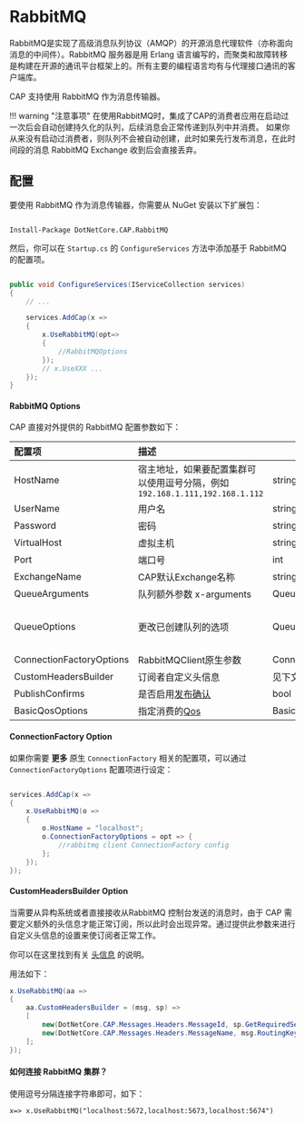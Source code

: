 # RabbitMQ

RabbitMQ是实现了高级消息队列协议（AMQP）的开源消息代理软件（亦称面向消息的中间件）。RabbitMQ 服务器是用 Erlang 语言编写的，而聚类和故障转移是构建在开源的通讯平台框架上的。所有主要的编程语言均有与代理接口通讯的客户端库。

CAP 支持使用 RabbitMQ 作为消息传输器。

!!! warning "注意事项" 
    在使用RabbitMQ时，集成了CAP的消费者应用在启动过一次后会自动创建持久化的队列，后续消息会正常传递到队列中并消费。
    如果你从来没有启动过消费者，则队列不会被自动创建，此时如果先行发布消息，在此时间段的消息 RabbitMQ Exchange 收到后会直接丢弃。

## 配置

要使用 RabbitMQ 作为消息传输器，你需要从 NuGet 安装以下扩展包：

```shell

Install-Package DotNetCore.CAP.RabbitMQ

```

然后，你可以在 `Startup.cs` 的 `ConfigureServices` 方法中添加基于 RabbitMQ 的配置项。

```csharp

public void ConfigureServices(IServiceCollection services)
{
    // ...

    services.AddCap(x =>
    {
        x.UseRabbitMQ(opt=>
        {
            //RabbitMQOptions
        });
        // x.UseXXX ...
    });
}

```

#### RabbitMQ Options

CAP 直接对外提供的 RabbitMQ 配置参数如下：

配置项 | 描述 | 类型 | 默认值
:---|:---|---|:---
HostName | 宿主地址，如果要配置集群可以使用逗号分隔，例如 `192.168.1.111,192.168.1.112` | string | localhost
UserName | 用户名 | string | guest
Password | 密码 | string | guest
VirtualHost | 虚拟主机 | string | /
Port | 端口号 | int | -1
ExchangeName | CAP默认Exchange名称 | string | cap.default.topic
QueueArguments  | 队列额外参数 x-arguments | QueueArgumentsOptions  |  N/A
QueueOptions  | 更改已创建队列的选项 | QueueRabbitOptions  |  { Durable=true, Exclusive=false, AutoDelete=false }
ConnectionFactoryOptions  |  RabbitMQClient原生参数 | ConnectionFactory | N/A
CustomHeadersBuilder  | 订阅者自定义头信息 |  见下文 |  N/A
PublishConfirms | 是否启用[发布确认](https://www.rabbitmq.com/confirms.html#publisher-confirms) | bool | false
BasicQosOptions | 指定消费的[Qos](https://www.rabbitmq.com/consumer-prefetch.html) | BasicQos | N/A

#### ConnectionFactory Option

如果你需要 **更多** 原生 `ConnectionFactory` 相关的配置项，可以通过 `ConnectionFactoryOptions` 配置项进行设定：

```csharp

services.AddCap(x =>
{
    x.UseRabbitMQ(o =>
    {
        o.HostName = "localhost";
        o.ConnectionFactoryOptions = opt => { 
            //rabbitmq client ConnectionFactory config
        };
    });
});

```

#### CustomHeadersBuilder Option

当需要从异构系统或者直接接收从RabbitMQ 控制台发送的消息时，由于 CAP 需要定义额外的头信息才能正常订阅，所以此时会出现异常。通过提供此参数来进行自定义头信息的设置来使订阅者正常工作。

你可以在这里找到有关 [头信息](../cap/messaging.md#异构系统集成) 的说明。

用法如下：

```cs
x.UseRabbitMQ(aa =>
{
    aa.CustomHeadersBuilder = (msg, sp) =>
    [
        new(DotNetCore.CAP.Messages.Headers.MessageId, sp.GetRequiredService<ISnowflakeId>().NextId().ToString()),
        new(DotNetCore.CAP.Messages.Headers.MessageName, msg.RoutingKey)
    ];
});
```


#### 如何连接 RabbitMQ 集群？

使用逗号分隔连接字符串即可，如下：

```
x=> x.UseRabbitMQ("localhost:5672,localhost:5673,localhost:5674")
```
